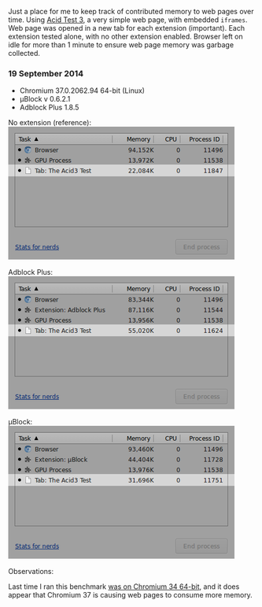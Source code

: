 Just a place for me to keep track of contributed memory to web pages over time. Using [Acid Test 3](http://acid3.acidtests.org/), a very simple web page, with embedded `iframes`. Web page was opened in a new tab for each extension (important). Each extension tested alone, with no other extension enabled.  Browser left on idle for more than 1 minute to ensure web page memory was garbage collected.

### 19 September 2014

- Chromium 37.0.2062.94 64-bit (Linux)
- µBlock v 0.6.2.1
- Adblock Plus 1.8.5

No extension (reference):<br>
![no extension](https://raw.githubusercontent.com/gorhill/uBlock/master/doc/benchmarks/mem-usage-in-page-20140919-none.png)

Adblock Plus:<br>
![Adblock Plus](https://raw.githubusercontent.com/gorhill/uBlock/master/doc/benchmarks/mem-usage-in-page-20140919-abp.png)

µBlock:<br>
![µBlock](https://raw.githubusercontent.com/gorhill/uBlock/master/doc/benchmarks/mem-usage-in-page-20140919-ublock.png)

Observations:

Last time I ran this benchmark [was on Chromium 34 64-bit](https://github.com/gorhill/uBlock/wiki/%C2%B5Block-vs.-ABP:-efficiency-compared#added-memory-footprint-to-web-pages), and it does appear that Chromium 37 is causing web pages to consume more memory.